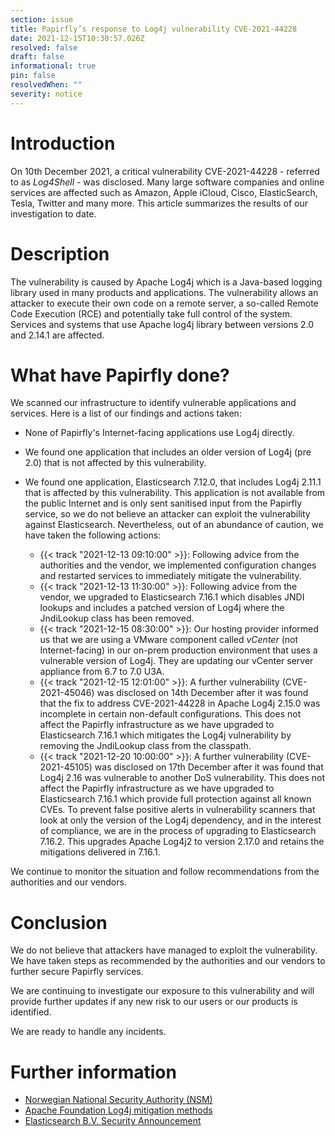 ```yaml
---
section: issue
title: Papirfly’s response to Log4j vulnerability CVE-2021-44228
date: 2021-12-15T10:30:57.026Z
resolved: false
draft: false
informational: true
pin: false
resolvedWhen: ""
severity: notice
---
```



# Introduction

On 10th December 2021, a critical vulnerability CVE-2021-44228 - referred to as *Log4Shell* - was disclosed. Many large software companies and online services are affected such as Amazon, Apple iCloud, Cisco, ElasticSearch, Tesla, Twitter and many more. This article summarizes the results of our investigation to date.

# Description

The vulnerability is caused by Apache Log4j which is a Java-based logging library used in many products and applications. The vulnerability allows an attacker to execute their own code on a remote server, a so-called Remote Code Execution (RCE) and potentially take full control of the system. Services and systems that use Apache log4j library between versions 2.0 and 2.14.1 are affected.

# What have Papirfly done?

We scanned our infrastructure to identify vulnerable applications and services. Here is a list of our findings and actions taken:

* None of Papirfly's Internet-facing applications use Log4j directly.
* We found one application that includes an older version of Log4j (pre 2.0) that is not affected by this vulnerability.
* We found one application, Elasticsearch 7.12.0, that includes Log4j 2.11.1 that is affected by this vulnerability. This application is not available from the public Internet and is only sent sanitised input from the Papirfly service, so we do not believe an attacker can exploit the vulnerability against Elasticsearch. Nevertheless, out of an abundance of caution, we have taken the following actions:

  * {{< track "2021-12-13 09:10:00" >}}: Following advice from the authorities and the vendor, we implemented configuration changes and restarted services to immediately mitigate the vulnerability.
  * {{< track "2021-12-13 11:30:00" >}}: Following advice from the vendor, we upgraded to Elasticsearch 7.16.1 which disables JNDI lookups and includes a patched version of Log4j where the JndiLookup class has been removed.
  * {{< track "2021-12-15 08:30:00" >}}: Our hosting provider informed us that we are using a VMware component called *vCenter* (not Internet-facing) in our on-prem production environment that uses a vulnerable version of Log4j. They are updating our vCenter server appliance from 6.7 to 7.0 U3A.
  * {{< track "2021-12-15 12:01:00" >}}: A further vulnerability (CVE-2021-45046) was disclosed on 14th December after it was found that the fix to address CVE-2021-44228 in Apache Log4j 2.15.0 was incomplete in certain non-default configurations. This does not affect the Papirfly infrastructure as we have upgraded to Elasticsearch 7.16.1 which mitigates the Log4j vulnerability by removing the JndiLookup class from the classpath.
  * {{< track "2021-12-20 10:00:00" >}}: A further vulnerability (CVE-2021-45105) was disclosed on 17th December after it was found that Log4j 2.16 was vulnerable to another DoS vulnerability. This does not affect the Papirfly infrastructure as we have upgraded to Elasticsearch 7.16.1 which provide full protection against all known CVEs. To prevent false positive alerts in vulnerability scanners that look at only the version of the Log4j dependency, and in the interest of compliance, we are in the process of upgrading to Elasticsearch 7.16.2. This upgrades Apache Log4j2 to version 2.17.0 and retains the mitigations delivered in 7.16.1.

We continue to monitor the situation and follow recommendations from the authorities and our vendors.

# Conclusion

We do not believe that attackers have managed to exploit the vulnerability. We have taken steps as recommended by the authorities and our vendors to further secure Papirfly services.

We are continuing to investigate our exposure to this vulnerability and will provide further updates if any new risk to our users or our products is identified.

We are ready to handle any incidents.

# Further information

* [Norwegian National Security Authority (NSM)](https://nsm.no/fagomrader/digital-sikkerhet/nasjonalt-cybersikkerhetssenter/varsler-fra-ncsc/utvidet-oppdatering-for-apache-log4j-cve-2021-44228)
* [Apache Foundation Log4j mitigation methods](https://logging.apache.org/log4j/2.x/security.html)
* [Elasticsearch B.V. Security Announcement](https://discuss.elastic.co/t/apache-log4j2-remote-code-execution-rce-vulnerability-cve-2021-44228-esa-2021-31/291476)
